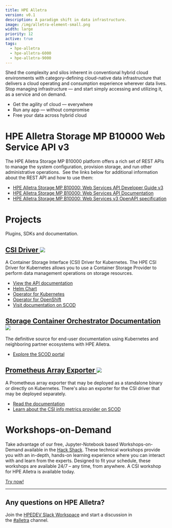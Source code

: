 ```yaml
---
title: HPE Alletra
version: v0.1
description: A paradigm shift in data infrastructure.
image: /img/alletra-element-small.png
width: large
priority: 12
active: true
tags:
  - hpe-alletra
  - hpe-alletra-6000
  - hpe-alletra-9000
---
```

Shed the complexity and silos inherent in conventional hybrid cloud environments with category-defining cloud-native data infrastructure that delivers a cloud operating and consumption experience wherever data lives. Stop managing infrastructure — and start simply accessing and utilizing it, as a service and on demand.

* Get the agility of cloud — everywhere
* Run any app — without compromise
* Free your data across hybrid cloud

# HPE Alletra Storage MP B10000 Web Service API v3

The HPE Alletra Storage MP B10000 platform offers a rich set of REST APIs to manage the system configuration, provision storage, and run other administrative operations.  See the links below for additional information about the REST API and how to use them:

* [HPE Alletra Storage MP B10000: Web Services API Developer Guide v3](https://www.hpe.com/support/AlletraMP-B10000-WSAPIV3-devguide)
* [HPE Alletra Storage MP B10000: Web Services API Documentation](https://hpe-developer-portal.s3.us-east-1.amazonaws.com/assets/index.html)
* [HPE Alletra Storage MP B10000: Web Services v3 OpenAPI specification](/ws/api-spec)

# Projects

Plugins, SDKs and documentation.

## [CSI Driver ![](Github)](https://github.com/hpe-storage/csi-driver)

A Container Storage Interface (CSI) Driver for Kubernetes. The HPE CSI Driver for Kubernetes allows you to use a Container Storage Provider to perform data management operations on storage resources.

* [View the API documentation](https://developer.hpe.com/api/hpe-nimble-csp/)
* [Helm Chart](https://artifacthub.io/packages/helm/hpe-storage/hpe-csi-driver)
* [Operator for Kubernetes](https://artifacthub.io/packages/olm/community-operators/hpe-csi-operator)
* [Operator for OpenShift](https://access.redhat.com/containers/#/registry.connect.redhat.com/hpestorage/csi-driver-operator)
* [Visit documentation on SCOD](https://scod.hpedev.io/csi_driver/index.html)

## [Storage Container Orchestrator Documentation ![](Github)](https://github.com/hpe-storage/scod)

The definitive source for end-user documentation using Kubernetes and neighboring partner ecosystems with HPE Alletra.

* [Explore the SCOD portal](https://scod.hpedev.io/)

## [Prometheus Array Exporter ![](Github)](https://github.com/hpe-storage/array-exporter)

A Prometheus array exporter that may be deployed as a standalone binary or directly on Kubernetes. There's also an exporter for the CSI driver that may be deployed separately.

* [Read the documentation](https://hpe-storage.github.io/array-exporter)
* [Learn about the CSI info metrics provider on SCOD](https://scod.hpedev.io/csi_driver/metrics.html)

# Workshops-on-Demand

Take advantage of our free, Jupyter-Notebook based Workshops-on-Demand available in the [Hack Shack](/hackshack/). These technical workshops provide you with an in-depth, hands-on learning experience where you can interact with and learn from the experts. Designed to fit your schedule, these workshops are available 24/7 – any time, from anywhere. A CSI workshop for HPE Alletra is available today.

<link rel="stylesheet" href="https://www.w3schools.com/w3css/4/w3.css">
<div class="w3-container w3-center w3-margin-bottom">
  <a href="/hackshack/workshops"><button type="button" class="button">Try now!</button></a>
</div>

- - -

## Any questions on HPE Alletra?

Join the [HPEDEV Slack Workspace](https://slack.hpedev.io/) and start a discussion in the [\#alletra](https://hpedev.slack.com/archives/C025D75HHGC) channel.